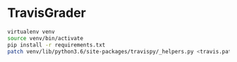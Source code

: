 # TravisGrader

``` bash
virtualenv venv
source venv/bin/activate
pip install -r requirements.txt
patch venv/lib/python3.6/site-packages/travispy/_helpers.py <travis.patch
```


